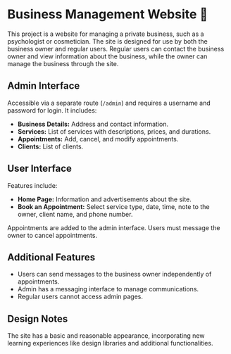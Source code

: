 # Business Management Website 🤘

This project is a website for managing a private business, such as a psychologist or cosmetician. The site is designed for use by both the business owner and regular users. Regular users can contact the business owner and view information about the business, while the owner can manage the business through the site.

## Admin Interface

Accessible via a separate route (`/admin`) and requires a username and password for login. It includes:

- **Business Details:** Address and contact information.
- **Services:** List of services with descriptions, prices, and durations.
- **Appointments:** Add, cancel, and modify appointments.
- **Clients:** List of clients.

## User Interface

Features include:

- **Home Page:** Information and advertisements about the site.
- **Book an Appointment:** Select service type, date, time, note to the owner, client name, and phone number.

Appointments are added to the admin interface. Users must message the owner to cancel appointments.

## Additional Features

- Users can send messages to the business owner independently of appointments.
- Admin has a messaging interface to manage communications.
- Regular users cannot access admin pages.

## Design Notes

The site has a basic and reasonable appearance, incorporating new learning experiences like design libraries and additional functionalities.

